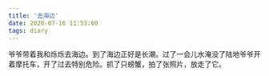 ```yaml
---
title: '去海边'
date: 2020-07-16 11:53:60
tags: diary
---
```

爷爷带着我和烁烁去海边。到了海边正好是长潮。过了一会儿水淹没了陆地爷爷开着摩托车，开了过去特别危险。抓了只螃蟹，拍了张照片，放走了它。
